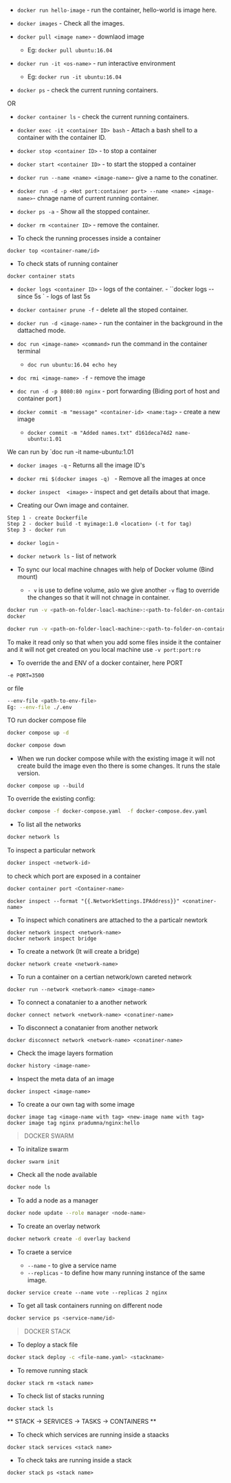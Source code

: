 - `docker run hello-image` - run the container, hello-world is image here.

- `docker images` - Check all the images.

- `docker pull <image name>` - downlaod image

  - Eg: `docker pull ubuntu:16.04`

- `docker run -it <os-name>` - run interactive environment

  - Eg: `docker run -it ubuntu:16.04`

- `docker ps` - check the current running containers.

OR

- `docker container ls` - check the current running containers.

- `docker exec -it <container ID> bash` - Attach a bash shell to a container with the container ID.

- `docker stop <container ID>` - to stop a container

- `docker start <container ID>` - to start the stopped a container

- `docker run --name <name> <image-name>`- give a name to the conatiner.

- `docker run -d -p <Hot port:container port> --name <name> <image-name>`- chnage name of current running container.

- `docker ps -a` - Show all the stopped container.

- `docker rm <container ID>` - remove the container.

- To check the running processes inside a container

```
docker top <container-name/id>
```

- To check stats of running container

```
docker container stats
```

- `docker logs <container ID>` - logs of the container.
        - ``docker logs --since 5s <container ID>`  - logs of last 5s

- `docker container prune -f` - delete all the stoped container.


- `docker run -d <image-name>` - run the container in the background in the dattached mode.

- `doc run <image-name> <command>` run the command in the container terminal
    - `doc run ubuntu:16.04 echo hey`

- `doc rmi <image-name> -f` - remove the image

- `doc run -d -p 8080:80 nginx` - port forwarding (Biding port of host and container port )

- `docker commit -m "message" <container-id> <name:tag>` - create a new image 
    - `docker commit -m "Added names.txt" d161deca74d2 name-ubuntu:1.01`

We can run by `doc run -it name-ubuntu:1.01

- `docker images -q` - Returns all the image ID's

- `docker rmi $(docker images -q) ` - Remove all the images at once

- `docker inspect  <image>` - inspect and get details about that image.

- Creating our Own image and container.

```
Step 1 - create Dockerfile
Step 2 - docker build -t myimage:1.0 <location> (-t for tag)
Step 3 - docker run
```

- `docker login` - 

- `docker network ls` - list of network


- To sync our local machine chnages with help of Docker volume (Bind mount)
    - `- v` is use to define volume, aslo we give another `-v` flag to override the changes so that it will not chnage in container.

```bash
docker run -v <path-on-folder-loacl-machine>:<path-to-folder-on-container> -p <local-machine-port>:<container-port> -d --name docker-node docker-node
docker
```

```bash
docker run -v <path-on-folder-loacl-machine>:<path-to-folder-on-container> -v <path-to-file/folder-on-conatiner> -p <local-machine-port>:<container-port> -d --name docker-node docker-node
```
To make it read only so that when you add some files inside it the container and it will not get created on you local machine use `-v port:port:ro`


- To override the and ENV of a docker container, here PORT
```
-e PORT=3500
```
or file

```bash
--env-file <path-to-env-file>
Eg: --env-file ./.env
```

TO run docker compose file

```bash
docker compose up -d
```

```bash
docker compose down
```
- When we run docker compose while with the existing image it will not create build the image even tho there is some changes. It runs the stale version.

```
docker compose up --build
```

To override the existing config:

```bash
docker compose -f docker-compose.yaml  -f docker-compose.dev.yaml
```

- To list all the networks

```bash
docker network ls
```

To inspect a particular network

```bash
docker inspect <network-id>
```

to check which port are exposed in a container

```bash
docker container port <Container-name>
````

```
docker inspect --format "{{.NetworkSettings.IPAddress}}" <conatiner-name>
```

- To inspect which conatiners are attached to the a particalr newtork

```
docker network inspect <network-name>
docker network inspect bridge
```

- To create a network (It will create a bridge)

```
docker network create <network-name>
```

- To run a container on a certian network/own careted network 

```
docker run --network <network-name> <image-name>
```

- To connect a conatanier to a another network

```
docker connect network <network-name> <conatiner-name>
```

- To disconnect a conatanier from another network

```
docker disconnect network <network-name> <conatiner-name>
```

- Check the image layers formation

```bash 
docker history <image-name>
```

- Inspect the meta data of an image

```
docker inspect <image-name>
```

- To create a our own tag with some image

```
docker image tag <image-name with tag> <new-image name with tag>
docker image tag nginx pradumna/nginx:hello
```

> DOCKER SWARM

- To initalize swarm

```bash
docker swarm init
```

- Check all the node available

```bash
docker node ls
```

- To add a node as a manager

```bash
docker node update --role manager <node-name>
```

- To create an overlay network

```bash
docker network create -d overlay backend
```

- To craete a service

    - `--name` - to give a service name
    - `--replicas` - to define how many running instance of the same image.

```
docker service create --name vote --replicas 2 nginx
```

- To get all task containers running on different node 

```bash
docker service ps <service-name/id>
```



> DOCKER STACK

- To deploy a stack file

```bash
docker stack deploy -c <file-name.yaml> <stackname>
```

- To remove running stack

```
docker stack rm <stack name>
```

- To check list of stacks running

```
docker stack ls
```

** STACK -> SERVICES -> TASKS -> CONTAINERS **

- To check which services are running inside a staacks

```
docker stack services <stack name>
```

- To check taks are running inside a stack

```
docker stack ps <stack name> 
```


